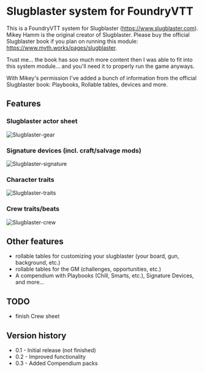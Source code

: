 # Slugblaster system for FoundryVTT
This is a FoundryVTT system for Slugblaster (https://www.slugblaster.com).
Mikey Hamm is the original creator of Slugblaster.
Please buy the official Slugblaster book if you plan on running this module: https://www.myth.works/pages/slugblaster.

Trust me... the book has soo much more content then I was able to fit into this system module... and you'll need it to properly run the game anyways.

With Mikey's permission I've added a bunch of information from the official Slugblaster book: Playbooks, Rollable tables, devices and more.

## Features
### Slugblaster actor sheet
![Slugblaster-gear](https://github.com/user-attachments/assets/ce43be5a-4f53-4fec-ab5a-62743a946ab7)

### Signature devices (incl. craft/salvage mods)
![Slugblaster-signature](https://github.com/user-attachments/assets/71477686-a090-4104-a973-7a9799eb7728)

### Character traits
![Slugblaster-traits](https://github.com/user-attachments/assets/a95b20f2-26fc-49d4-8d11-05a0050d2798)

### Crew traits/beats
![Slugblaster-crew](https://github.com/user-attachments/assets/756771e3-7758-4928-ae2f-de6fe847670c)


## Other features
* rollable tables for customizing your slugblaster (your board, gun, background, etc.)
* rollable tables for the GM (challenges, opportunities, etc.)
* A compendium with Playbooks (Chill, Smarts, etc.), Signature Devices, and more...

## TODO
* finish Crew sheet

## Version history
* 0.1 - Initial release (not finished)
* 0.2 - Improved functionality
* 0.3 - Added Compendium packs

